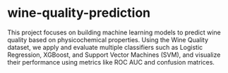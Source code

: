 # wine-quality-prediction
This project focuses on building machine learning models to predict wine quality based on physicochemical properties. Using the  Wine Quality dataset, we apply and evaluate multiple classifiers such as Logistic Regression, XGBoost, and Support Vector Machines (SVM), and visualize their performance using metrics like ROC AUC and confusion matrices.
